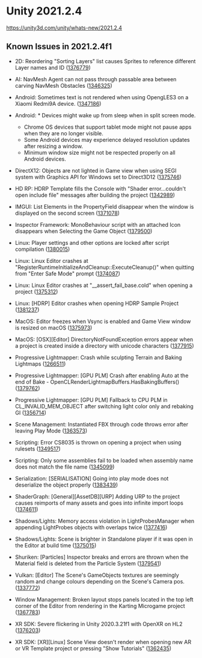 # Unity 2021.2.4
https://unity3d.com/unity/whats-new/2021.2.4

## Known Issues in 2021.2.4f1

<ul>
<li><p>2D:  Reordering "Sorting Layers" list causes Sprites to reference different Layer names and ID (<a href="https://issuetracker.unity3d.com/issues/2d-reordering-and-undoing-sorting-layer-list-causes-sprites-to-reference-different-layer-names-and-id">1376779</a>)</p></li>
<li><p>AI: NavMesh Agent can not pass through passable area between carving NavMesh Obstacles (<a href="https://issuetracker.unity3d.com/issues/navmesh-agent-can-not-pass-through-passable-area-between-carving-navmesh-obstacles">1346325</a>)</p></li>
<li><p>Android:  Sometimes text is not rendered when using OpengLES3 on a Xiaomi Redmi9A device. (<a href="https://issuetracker.unity3d.com/issues/android-the-text-is-missing-on-a-xiaomi-redmi9a-device">1347186</a>)</p></li>
<li><p>Android: * Devices might wake up from sleep when in split screen mode.<br></p> 
<ul>
<li>Chrome OS devices that support tablet mode might not pause apps when they are no longer visible.<br></li>
<li>Some Android devices may experience delayed resolution updates after resizing a window.<br></li>
<li>Minimum window size might not be respected properly on all Android devices.</li>
</ul></li>
<li><p>DirectX12:  Objects are not lighted in Game view when using SEGI system with Graphics API for Windows set to Direct3D12 (<a href="https://issuetracker.unity3d.com/issues/directx12-objects-are-not-lighted-in-game-view-when-using-segi-system-with-graphics-api-for-windows-set-to-direct3d12">1375746</a>)</p></li>
<li><p>HD RP: HDRP Template fills the Console with "Shader error...couldn't open include file" messages after building the project (<a href="https://issuetracker.unity3d.com/issues/hdrp-template-fills-the-console-with-shader-error-dot-dot-dot-couldnt-open-include-file-messages-after-building-the-project">1342989</a>)</p></li>
<li><p>IMGUI: List Elements in the PropertyField disappear when the window is displayed on the second screen (<a href="https://issuetracker.unity3d.com/issues/propertyfield-list-elements-disappear-when-the-window-is-displayed-on-the-second-screen">1371078</a>)</p></li>
<li><p>Inspector Framework: MonoBehaviour script with an attached Icon disappears when Selecting the Game Object (<a href="https://issuetracker.unity3d.com/issues/attaching-an-icon-to-a-monobehaviour-script-disappears-when-selecting-the-game-object">1379500</a>)</p></li>
<li><p>Linux:  Player settings and other options are locked after script compilation (<a href="https://issuetracker.unity3d.com/issues/linux-player-settings-and-other-options-are-locked-after-script-compilation">1380015</a>)</p></li>
<li><p>Linux: Linux Editor crashes at "RegisterRuntimeInitializeAndCleanup::ExecuteCleanup()" when quitting from "Enter Safe Mode" prompt (<a href="https://issuetracker.unity3d.com/issues/linux-editor-crashes-at-registerruntimeinitializeandcleanup-executecleanup-when-quitting-from-enter-safe-mode-prompt">1374087</a>)</p></li>
<li><p>Linux: Linux Editor crashes at "__assert_fail_base.cold" when opening a project (<a href="https://issuetracker.unity3d.com/issues/linux-editor-crashes-at-assert-fail-base-dot-cold-when-opening-a-project">1375312</a>)</p></li>
<li><p>Linux: [HDRP] Editor crashes when opening HDRP Sample Project (<a href="https://issuetracker.unity3d.com/issues/linux-hdrp-editor-crashes-when-opening-hdrp-sample-scene-template-project">1381237</a>)</p></li>
<li><p>MacOS: Editor freezes when Vsync is enabled and Game View window is resized on macOS (<a href="https://issuetracker.unity3d.com/issues/apple-silicon-editor-freezes-when-resizing-game-view">1375973</a>)</p></li>
<li><p>MacOS: [OSX][Editor] DirectoryNotFoundException errors appear when a project is created inside a directory with unicode characters (<a href="https://issuetracker.unity3d.com/issues/multiple-directorynotfoundexception-errors-appear-when-a-project-is-created-inside-a-directory-with-unicode-characters">1377915</a>)</p></li>
<li><p>Progressive Lightmapper: Crash while sculpting Terrain and Baking Lightmaps (<a href="https://issuetracker.unity3d.com/issues/crash-while-sculpting-terrain">1266511</a>)</p></li>
<li><p>Progressive Lightmapper: [GPU PLM] Crash after enabling Auto at the end of Bake - OpenCLRenderLightmapBuffers.HasBakingBuffers() (<a href="https://issuetracker.unity3d.com/issues/gpu-plm-crash-in-nvopencl64-clgetplatforminfo-after-enabling-auto-generate-checkbox-at-the-end-of-gi-bake">1379762</a>)</p></li>
<li><p>Progressive Lightmapper: [GPU PLM] Fallback to CPU PLM in CL_INVALID_MEM_OBJECT after switching light color only and rebaking GI (<a href="https://issuetracker.unity3d.com/issues/gpu-plm-switch-light-color-only-and-rebake-causes-fallback">1356714</a>)</p></li>
<li><p>Scene Management: Instantiated FBX through code throws error after leaving Play Mode (<a href="https://issuetracker.unity3d.com/issues/instantiated-fbx-through-code-throws-error-after-leaving-play-mode">1363573</a>)</p></li>
<li><p>Scripting: Error CS8035 is thrown on opening a project when using rulesets (<a href="https://issuetracker.unity3d.com/issues/error-cs8035">1349517</a>)</p></li>
<li><p>Scripting: Only some assemblies fail to be loaded when assembly name does not match the file name (<a href="https://issuetracker.unity3d.com/issues/only-some-assemblies-fail-to-be-loaded-when-assembly-name-does-not-match-the-file-name">1345099</a>)</p></li>
<li><p>Serialization: [SERIALISATION] Going into play mode does not deserialize the object properly (<a href="https://issuetracker.unity3d.com/issues/serialisation-going-into-play-mode-does-not-deserialize-the-object-properly">1383439</a>)</p></li>
<li><p>ShaderGraph: [General][AssetDB][URP] Adding URP to the project causes reimports of many assets and goes into infinite import loops (<a href="https://issuetracker.unity3d.com/issues/general-assetdb-urp-adding-urp-to-the-project-causes-reimports-of-many-assets-and-goes-into-infinite-import-loops">1374611</a>)</p></li>
<li><p>Shadows/Lights: Memory access violation in LightProbesManager when appending LightProbes objects with overlaps twice (<a href="https://issuetracker.unity3d.com/issues/crash-in-combinemeshfiltersforstaticbatching-after-switching-active-scenes-and-entering-play-mode">1377416</a>)</p></li>
<li><p>Shadows/Lights: Scene is brighter in Standalone player if it was open in the Editor at build time (<a href="https://issuetracker.unity3d.com/issues/scene-is-brighter-in-standalone-player-if-it-was-open-in-the-editor-at-build-time">1375015</a>)</p></li>
<li><p>Shuriken: [Particles] Inspector breaks and errors are thrown when the Material field is deleted from the Particle System (<a href="https://issuetracker.unity3d.com/issues/particles-inspector-breaks-and-errors-are-thrown-when-the-material-field-is-deleted-from-the-particle-system">1379541</a>)</p></li>
<li><p>Vulkan: [Editor] The Scene's GameObjects textures are seemingly random and change colours depending on the Scene's Camera pos. (<a href="https://issuetracker.unity3d.com/issues/vulkan-editor-the-scenes-gameobjects-textures-are-seemingly-random-and-change-colours-depending-on-the-scenes-camera-pos">1337772</a>)</p></li>
<li><p>Window Management: Broken layout stops panels located in the top left corner of the Editor from rendering in the Karting Microgame project (<a href="https://issuetracker.unity3d.com/issues/broken-layout-stops-panels-located-in-the-top-left-corner-of-the-editor-from-rendering-in-the-karting-microgame-project">1367783</a>)</p></li>
<li><p>XR SDK: Severe flickering in Unity 2020.3.21f1 with OpenXR on HL2 (<a href="https://issuetracker.unity3d.com/issues/severe-flickering-in-unity-2020-dot-3-21f1-with-openxr-on-hl2">1376203</a>)</p></li>
<li><p>XR SDK: [XR][Linux] Scene View doesn't render when opening new AR or VR Template project or pressing "Show Tutorials" (<a href="https://issuetracker.unity3d.com/issues/xr-linux-scene-view-doesnt-render-when-opening-new-ar-or-vr-template-project-or-pressing-show-tutorials">1362435</a>)</p></li>
</ul>
